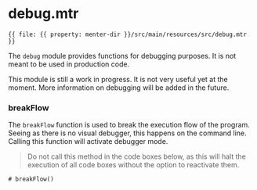 # debug.mtr

```static
{{ file: {{ property: menter-dir }}/src/main/resources/src/debug.mtr }}
```

The `debug` module provides functions for debugging purposes. It is not meant to be used in production code.

This module is still a work in progress. It is not very useful yet at the moment. More information on debugging will be
added in the future.

### breakFlow

The `breakFlow` function is used to break the execution flow of the program. Seeing as there is no visual debugger, this
happens on the command line. Calling this function will activate debugger mode.

> Do not call this method in the code boxes below, as this will halt the execution of all code boxes without the option
> to reactivate them.

```
# breakFlow()
```